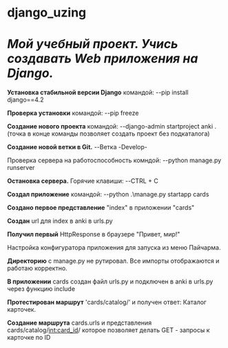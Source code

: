 # django_uzing
# **_Мой учебный проект. Учись создавать Web приложения на Django._** 

**Установка стабильной версии Django** 
командой:
--pip install django==4.2

**Проверка установки** 
командой:
--pip freeze

**Создание нового проекта** 
командой:
--django-admin startproject anki .
(точка в конце команды позволяет создать проект без подкаталога)

**Создание новой ветки в Git.**
--Ветка -Develop-

Проверка сервера на работоспособность
комндой:
--python manage.py runserver

**Остановка сервера.** 
Горячие клавиши:
--CTRL + C

**Создал приложение**
командой:
--python .\manage.py startapp cards

**Создано первое представление** 
"index" в приложении "cards"

**Создан** url для index в anki в urls.py

**Получил первый** HttpResponse в браузере
"Привет, мир!"

Настройка конфигуратора приложения для запуска из меню Пайчарма.

**Директорию** с manage.py не рутировал. Все импорты отображаются и работаю корректно.

**В приложении** cards создан файл urls.py и подключен в anki в urls.py через функцию include

**Протестирован маршрут** 'cards/catalog/' и получен ответ: Каталог карточек.

**Создание маршрута** cards.urls и представления cards/catalog/<int:card_id>/ которое позволяет делать GET - запросы к карточке по ID
